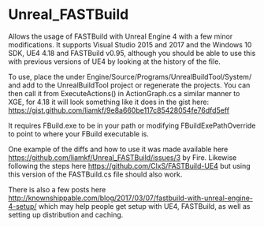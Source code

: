 # Unreal_FASTBuild
Allows the usage of FASTBuild with Unreal Engine 4 with a few minor modifications. It supports Visual Studio 2015 and 2017 and the Windows 10 SDK, UE4 4.18 and FASTBuild v0.95, although you should be able to use this with previous versions of UE4 by looking at the history of the file.

To use, place the under Engine/Source/Programs/UnrealBuildTool/System/ and add to the UnrealBuildTool project or regenerate the projects. You can then call it from ExecuteActions() in ActionGraph.cs a similar manner to XGE, for 4.18 it will look something like it does in the gist here: https://gist.github.com/liamkf/9e8a660be117c85428054fe76dfd5eff

It requires FBuild.exe to be in your path or modifying FBuildExePathOverride to point to where your FBuild executable is.

One example of the diffs and how to use it was made available here https://github.com/liamkf/Unreal_FASTBuild/issues/3 by Fire. Likewise following the steps here https://github.com/ClxS/FASTBuild-UE4 but using this version of the FASTBuild.cs file should also work.

There is also a few posts here http://knownshippable.com/blog/2017/03/07/fastbuild-with-unreal-engine-4-setup/ which may help people get setup with UE4, FASTBuild, as well as setting up distribution and caching.
